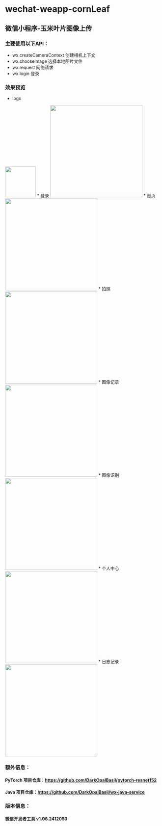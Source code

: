 # wechat-weapp-cornLeaf
## 微信小程序-玉米叶片图像上传

### 主要使用以下API：
  * wx.createCameraContext 创建相机上下文
  * wx.chooseImage 选择本地图片文件
  * wx.request 网络请求
  * wx.login 登录

### 效果预览
* logo  
<img src="https://github.com/DarkOpalBasil/weapp-cornleaf/blob/main/image/weapplogo.png" width="100px">
* 登录  
<img src="https://github.com/DarkOpalBasil/weapp-cornleaf/blob/main/image/preview/1.png" width="300px">
* 首页  
<img src="https://github.com/DarkOpalBasil/weapp-cornleaf/blob/main/image/preview/2.png" width="300px">
* 拍照  
<img src="https://github.com/DarkOpalBasil/weapp-cornleaf/blob/main/image/preview/3.png" width="300px">
* 图像记录  
<img src="https://github.com/DarkOpalBasil/weapp-cornleaf/blob/main/image/preview/4.png" width="300px">
* 图像识别  
<img src="https://github.com/DarkOpalBasil/weapp-cornleaf/blob/main/image/preview/5.png" width="300px">
* 个人中心  
<img src="https://github.com/DarkOpalBasil/weapp-cornleaf/blob/main/image/preview/7.png" width="300px">
* 日志记录  
<img src="https://github.com/DarkOpalBasil/weapp-cornleaf/blob/main/image/preview/6.png" width="300px"> 

### 额外信息：
#### PyTorch 项目仓库：https://github.com/DarkOpalBasil/pytorch-resnet152
#### Java 项目仓库：https://github.com/DarkOpalBasil/wx-java-service

### 版本信息：
#### 微信开发者工具 v1.06.2412050